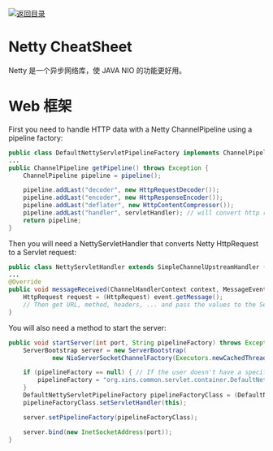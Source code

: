 [![返回目录](https://parg.co/UCb)](https://github.com/wx-chevalier/Awesome-CheatSheets)

# Netty CheatSheet

Netty 是一个异步网络库，使 JAVA NIO 的功能更好用。

# Web 框架

First you need to handle HTTP data with a Netty ChannelPipeline using a pipeline factory:

```java
public class DefaultNettyServletPipelineFactory implements ChannelPipelineFactory {
...
public ChannelPipeline getPipeline() throws Exception {
    ChannelPipeline pipeline = pipeline();

    pipeline.addLast("decoder", new HttpRequestDecoder());
    pipeline.addLast("encoder", new HttpResponseEncoder());
    pipeline.addLast("deflater", new HttpContentCompressor());
    pipeline.addLast("handler", servletHandler); // will convert http request to servlet request
    return pipeline;
}
```

Then you will need a NettyServletHandler that converts Netty HttpRequest to a Servlet request:

```java
public class NettyServletHandler extends SimpleChannelUpstreamHandler {
...
@Override
public void messageReceived(ChannelHandlerContext context, MessageEvent event) throws Exception {
    HttpRequest request = (HttpRequest) event.getMessage();
    // Then get URL, method, headers, ... and pass the values to the Servlet container.
}
```

You will also need a method to start the server:

```java
public void startServer(int port, String pipelineFactory) throws Exception {
    ServerBootstrap server = new ServerBootstrap(
            new NioServerSocketChannelFactory(Executors.newCachedThreadPool(), Executors.newCachedThreadPool()));

    if (pipelineFactory == null) { // If the user doesn't have a specific pipeline use the default one
        pipelineFactory = "org.xins.common.servlet.container.DefaultNettyServletPipelineFactory";
    }
    DefaultNettyServletPipelineFactory pipelineFactoryClass = (DefaultNettyServletPipelineFactory) Class.forName(pipelineFactory).newInstance();
    pipelineFactoryClass.setServletHandler(this);

    server.setPipelineFactory(pipelineFactoryClass);

    server.bind(new InetSocketAddress(port));
}
```
